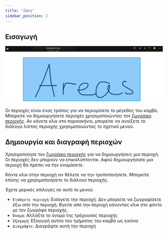 ```yaml
---
title: "Ζώνη"
sidebar_position: 2
---
```


## Εισαγωγή

![Ζώνη](area.png)

Οι περιοχές είναι ένας τρόπος για να περιορίσετε το μέγεθος του καμβά. Μπορείτε να δημιουργήσετε περιοχές χρησιμοποιώντας τον [ζωγράφο περιοχής](tools/area.md). Αν κάνετε κλικ στο παρασκήνιο, μπορείτε να ανοίξετε το διάλογο λίστας περιοχής χρησιμοποιώντας το σχετικό μενού.

## Δημιουργία και διαγραφή περιοχών

Χρησιμοποίησε τον [ζωγράφο περιοχής](tools/area.md) για να δημιουργήσεις μια περιοχή. Οι περιοχές δεν μπορούν να επικαλύπτονται. Αφού δημιουργήσατε μια περιοχή θα πρέπει να την ονομάσετε.

Κάντε κλικ στην περιοχή αν θέλετε να την τροποποιήσετε. Μπορείτε επίσης να χρησιμοποιήσετε το διάλογο περιοχής.

Έχετε μερικές επιλογές σε αυτό το μενού:

* `Εισάγετε περιοχή`: Εισάγετε την περιοχή. Δεν μπορείτε να ζωγραφίσετε έξω από την περιοχή. Βγείτε από την περιοχή κάνοντας κλικ στο φόντο με τον ζωγράφο περιοχής.
* `Όνομα`: Αλλάξτε το όνομα της τρέχουσας περιοχής
* `Εξαγωγή`: Εξαγωγή αυτού του τμήματος του καμβά ως εικόνα
* `Διαγράψτε`: Διαγράψτε αυτή την περιοχή

